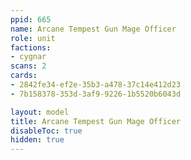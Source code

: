 ```yaml
---
ppid: 665
name: Arcane Tempest Gun Mage Officer
role: unit
factions:
- cygnar
scans: 2
cards:
- 2842fe34-ef2e-35b3-a478-37c14e412d23
- 7b158378-353d-3af9-9226-1b5520b6043d

layout: model
title: Arcane Tempest Gun Mage Officer
disableToc: true
hidden: true
---
```

